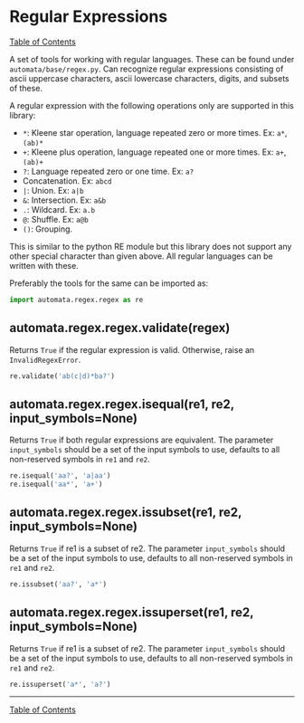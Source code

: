 # Regular Expressions

[Table of Contents](README.md)

A set of tools for working with regular languages. These can be found under
`automata/base/regex.py`. Can recognize regular expressions consisting of
ascii uppercase characters, ascii lowercase characters, digits, and subsets of these.

A regular expression with the following operations only are supported in this library:

- `*`: Kleene star operation, language repeated zero or more times. Ex: `a*`,`(ab)*`
- `+`: Kleene plus operation, language repeated one or more times. Ex: `a+`,`(ab)+`
- `?`: Language repeated zero or one time. Ex: `a?`
- Concatenation. Ex: `abcd`
- `|`: Union. Ex: `a|b`
- `&`: Intersection. Ex: `a&b`
- `.`: Wildcard. Ex: `a.b`
- `@`: Shuffle. Ex: `a@b`
- `()`: Grouping.

This is similar to the python RE module but this library does not support any other
special character than given above. All regular languages can be written with these.

Preferably the tools for the same can be imported as:

```python
import automata.regex.regex as re
```

## automata.regex.regex.validate(regex)

Returns `True` if the regular expression is valid. Otherwise, raise an
`InvalidRegexError`.

```python
re.validate('ab(c|d)*ba?')
```

## automata.regex.regex.isequal(re1, re2, input_symbols=None)

Returns `True` if both regular expressions are equivalent. The
parameter `input_symbols` should be a set of the input symbols to use,
defaults to all non-reserved symbols in `re1` and `re2`.

```python
re.isequal('aa?', 'a|aa')
re.isequal('aa*', 'a+')
```

## automata.regex.regex.issubset(re1, re2, input_symbols=None)

Returns `True` if re1 is a subset of re2. The
parameter `input_symbols` should be a set of the input symbols to use,
defaults to all non-reserved symbols in `re1` and `re2`.

```python
re.issubset('aa?', 'a*')
```

## automata.regex.regex.issuperset(re1, re2, input_symbols=None)

Returns `True` if re1 is a subset of re2. The
parameter `input_symbols` should be a set of the input symbols to use,
defaults to all non-reserved symbols in `re1` and `re2`.

```python
re.issuperset('a*', 'a?')
```

------

[Table of Contents](README.md)
